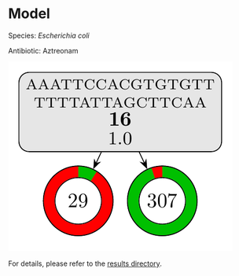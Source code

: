 
# Model

Species: *Escherichia coli*

Antibiotic: Aztreonam

<a href="./model.pdf"><img src="./model.png" /></a>

For details, please refer to the [results directory](../../../../../results/cart_b/escherichia%20coli/aztreonam/repeat_8/).

